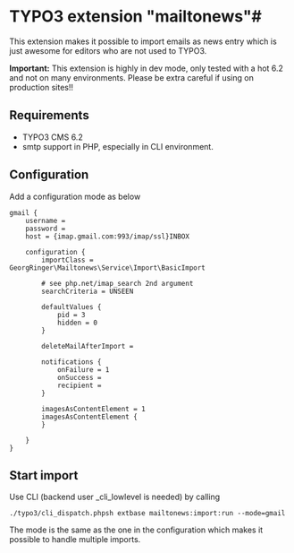 # TYPO3 extension "mailtonews"#

This extension makes it possible to import emails as news entry which is just awesome for editors who are not used to TYPO3.

**Important:** This extension is highly in dev mode, only tested with a hot 6.2 and not on many environments. Please be extra careful if using on production sites!!

## Requirements ##

- TYPO3 CMS 6.2
- smtp support in PHP, especially in CLI environment.


## Configuration ##

Add a configuration mode as below

```
gmail {
	username =
	password =
	host = {imap.gmail.com:993/imap/ssl}INBOX

	configuration {
		importClass = GeorgRinger\Mailtonews\Service\Import\BasicImport

		# see php.net/imap_search 2nd argument
		searchCriteria = UNSEEN

		defaultValues {
			pid = 3
			hidden = 0
		}

		deleteMailAfterImport =

		notifications {
			onFailure = 1
			onSuccess =
			recipient =
		}

		imagesAsContentElement = 1
		imagesAsContentElement {
		}

	}
}
```

## Start import ##

Use CLI (backend user _cli_lowlevel is needed) by calling

```
./typo3/cli_dispatch.phpsh extbase mailtonews:import:run --mode=gmail
```

The mode is the same as the one in the configuration which makes it possible to handle multiple imports.